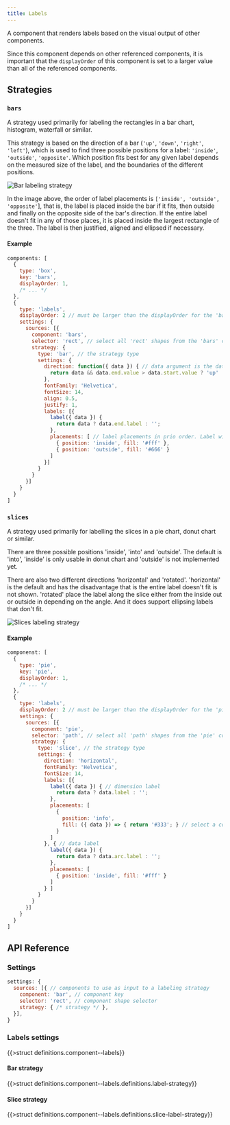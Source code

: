```yaml
---
title: Labels
---
```


A component that renders labels based on the visual output of other components.

Since this component depends on other referenced components, it is important that the `displayOrder` of this component is set to a larger value than all of the referenced components.

## Strategies

### `bars`

A strategy used primarily for labeling the rectangles in a bar chart, histogram, waterfall or similar.

This strategy is based on the direction of a bar (`'up'`, `'down'`, `'right'`, `'left'`), which is used to find three possible positions for a label: `'inside'`, `'outside'`, `'opposite'`. Which position fits best for any given label depends on the measured size of the label, and the boundaries of the different positions.

![Bar labeling strategy](/img/bar-labels.png)

In the image above, the order of label placements is `['inside', 'outside', 'opposite'`], that is, the label is placed inside the bar if it fits, then outside and finally on the opposite side of the bar's direction. If the entire label doesn't fit in any of those places, it is placed inside the largest rectangle of the three.
The label is then justified, aligned and ellipsed if necessary.

#### Example

```js
components: [
  {
    type: 'box',
    key: 'bars',
    displayOrder: 1,
    /* ... */
  },
  {
    type: 'labels',
    displayOrder: 2 // must be larger than the displayOrder for the 'bars' component
    settings: {
      sources: [{
        component: 'bars',
        selector: 'rect', // select all 'rect' shapes from the 'bars' component
        strategy: {
          type: 'bar', // the strategy type
          settings: {
            direction: function({ data }) { // data argument is the data bound to the shape in the referenced component
              return data && data.end.value > data.start.value ? 'up' : 'down'
            },
            fontFamily: 'Helvetica',
            fontSize: 14,
            align: 0.5,
            justify: 1,
            labels: [{
              label({ data }) {
                return data ? data.end.label : '';
              },
              placements: [ // label placements in prio order. Label will be placed in the first place it fits into
                { position: 'inside', fill: '#fff' },
                { position: 'outside', fill: '#666' }
              ]
            }]
          }
        }
      }]
    }
  }
]
```

### `slices`

A strategy used primarily for labelling the slices in a pie chart, donut chart or similar.

There are three possible positions 'inside', 'into' and 'outside'.
The default is 'into', 'inside' is only usable in donut chart and 'outside' is not implemented yet.

There are also two different directions 'horizontal' and 'rotated'.
'horizontal' is the default and has the disadvantage that is the entire label doesn't fit is not shown.
'rotated' place the label along the slice either from the inside out or outside in depending on the angle. And it does support ellipsing labels that don't fit.

![Slices labeling strategy](/img/slice-labels.png)

#### Example

```js
componenst: [
  {
    type: 'pie',
    key: 'pie',
    displayOrder: 1,
    /* ... */
  },
  {
    type: 'labels',
    displayOrder: 2 // must be larger than the displayOrder for the 'pie' component
    settings: {
      sources: [{
        component: 'pie',
        selector: 'path', // select all 'path' shapes from the 'pie' component
        strategy: {
          type: 'slice', // the strategy type
          settings: {
            direction: 'horizontal',
            fontFamily: 'Helvetica',
            fontSize: 14,
            labels: [{
              label({ data }) { // dimension label
                return data ? data.label : '';
              },
              placements: [
                {
                  position: 'info',
                  fill: ({ data }) => { return '#333'; } // select a color contrasting the containing slice
                }
              ]
            }, { // data label
              label({ data }) {
                return data ? data.arc.label : '';
              },
              placements: [
                { position: 'inside', fill: '#fff' }
              ]
            } ]
          }
        }
      }]
    }
  }
]
```

## API Reference

### Settings

```js
settings: {
  sources: [{ // components to use as input to a labeling strategy
    component: 'bar', // component key
    selector: 'rect', // component shape selector
    strategy: { /* strategy */ }, 
  }],
}
```

### Labels settings

{{>struct definitions.component--labels}}

#### Bar strategy

{{>struct definitions.component--labels.definitions.label-strategy}}

#### Slice strategy

{{>struct definitions.component--labels.definitions.slice-label-strategy}}